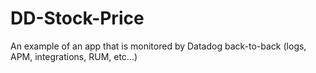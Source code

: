 # DD-Stock-Price
An example of an app that is monitored by Datadog back-to-back (logs, APM, integrations, RUM, etc...)
